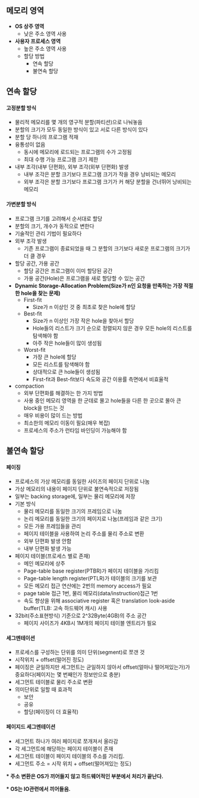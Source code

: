 ## **메모리 영역**

- **OS 상주 영역**
  - 낮은 주소 영역 사용
- **사용자 프로세스 영역**
  - 높은 주소 영역 사용
  - 할당 방법
    - 연속 할당
    - 불연속 할당

## **연속 할당**

#### **고정분할 방식**

- 물리적 메모리를 몇 개의 영구적 분할(파티션)으로 나눠놓음
- 분할의 크기가 모두 동일한 방식이 있고 서로 다른 방식이 있다
- 분할 당 하나의 프로그램 적재
- 융통성이 없음
  - 동시에 메모리에 로드되는 프로그램의 수가 고정됨
  - 최대 수행 가능 프로그램 크기 제한
- 내부 조각(내부 단편화), 외부 조각(외부 단편화) 발생
  - 내부 조각은 분할 크기보다 프로그램 크기가 작을 경우 낭비되는 메모리
  - 외부 조각은 분할 크기보다 프로그램 크기가 커 해당 분할을 건너뛰어 낭비되는 메모리

#### **가변분할 방식**

- 프로그램 크기를 고려해서 순서대로 할당
- 분할의 크기, 개수가 동적으로 변한다
- 기술적인 관리 기법이 필요하다
- 외부 조각 발생
  - 기존 프로그램이 종료되었을 때 그 분할의 크기보다 새로운 프로그램의 크기가 더 클 경우
- 할당 공간, 가용 공간
  - 할당 공간은 프로그램이 이미 할당된 공간
  - 가용 공간(Hole)은 프로그램을 새로 할당할 수 있는 공간
- **Dynamic Storage-Allocation Problem(Size가 n인 요청을 만족하는 가장 적절한 hole을 찾는 문제)**
  - First-fit
    - Size가 n 이상인 것 중 최초로 찾은 hole에 할당
  - Best-fit
    - Size가 n 이상인 가장 작은 hole을 찾아서 할당
    - Hole들의 리스트가 크기 순으로 정렬되지 않은 경우 모든 hole의 리스트를 탐색해야 함
    - 아주 작은 hole들이 많이 생성됨
  - Worst-fit
    - 가장 큰 hole에 할당
    - 모든 리스트를 탐색해야 함
    - 상대적으로 큰 hole들이 생성됨
    - First-fit과 Best-fit보다 속도와 공간 이용률 측면에서 비효율적
- compaction
  - 외부 단편화를 해결하는 한 가지 방법
  - 사용 중인 메모리 영역을 한 군데로 몰고 hole들을 다른 한 곳으로 몰아 큰 block을 만드는 것
  - 매우 비용이 많이 드는 방법
  - 최소한의 메모리 이동이 필요(매우 복잡)
  - 프로세스의 주소가 런타임 바인딩이 가능해야 함

## **불연속 할당**

#### **페이징**

- 프로세스의 가상 메모리를 동일한 사이즈의 페이지 단위로 나눔
- 가상 메모리의 내용이 페이지 단위로 불연속적으로 저장됨
- 일부는 backing storage에, 일부는 물리 메모리에 저장
- 기본 방식
  - 물리 메모리를 동일한 크기의 프레임으로 나눔
  - 논리 메모리를 동일한 크기의 페이지로 나눔(프레임과 같은 크기)
  - 모든 가용 프레임들을 관리
  - 페이지 테이블을 사용하여 논리 주소를 물리 주소로 변환
  - 외부 단편화 발생 안함
  - 내부 단편화 발생 가능
- 페이지 테이블(프로세스 별로 존재)
  - 메인 메모리에 상주
  - Page-table base register(PTBR)가 페이지 테이블을 가리킴
  - Page-table length register(PTLR)가 테이블의 크기를 보관
  - 모든 메모리 접근 연산에는 2번의 memory access가 필요
  - page table 접근 1번, 물리 메모리(data/instruction)접근 1번
  - 속도 향상을 위해 associative register 혹은 translation look-aside buffer(TLB: 고속 하드웨어 캐시) 사용
- 32bit(주소표현방식) 기준으로 2^32Byte(4GB)의 주소 공간
  - 페이지 사이즈가 4KB시 1M개의 페이지 테이블 엔트리가 필요

#### **세그멘테이션**

- 프로세스를 구성하는 단위를 의미 단위(segment)로 쪼갠 것
- 시작위치 + offset(떨어진 정도)
- 페이징은 균일하지만 세그먼트는 균일하지 않아서 offset(얼마나 떨어져있는가)가 중요하다(페이지는 몇 번째인가 정보만으로 충분)
- 세그먼트 테이블로 물리 주소로 변환
- 의미단위로 일할 때 효과적
  - 보안
  - 공유
  - 할당(페이징이 더 효율적)

#### **페이지드 세그멘테이션**

- 세그먼트 하나가 여러 페이지로 쪼개져서 올라감
- 각 세그먼트에 해당하는 페이지 테이블이 존재
- 세그먼트 테이블이 페이지 테이블의 주소를 가리킴.
- 세그먼트 주소 = 시작 위치 + offset(떨어져있는 정도)

**\* 주소 변환은 OS가 끼어들지 않고 하드웨어적인 부분에서 처리가 끝난다.**

**\* OS는 IO관련에서 끼어들음.**
